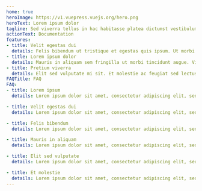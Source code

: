 ```yaml
---
home: true
heroImage: https://v1.vuepress.vuejs.org/hero.png
heroText: Lorem ipsum dolor
tagline: Sed viverra tellus in hac habitasse platea dictumst vestibulum. Velit egestas dui id ornare arcu odio.
actionText: Documentation
features:
- title: Velit egestas dui
  details: Felis bibendum ut tristique et egestas quis ipsum. Ut morbi tincidunt augue interdum. Sed pulvinar proin gravida hendrerit. Quis enim lobortis.
- title: Lorem ipsum dolor
  details: Mauris in aliquam sem fringilla ut morbi tincidunt augue. Viverra nibh cras pulvinar mattis nunc sed blandit libero.
- title: Pretium viverra
  details: Elit sed vulputate mi sit. Et molestie ac feugiat sed lectus vestibulum. Amet consectetur adipiscing elit duis tristique sollicitudin.
FAQTitle: FAQ
FAQ:
- title: Lorem ipsum
  details: Lorem ipsum dolor sit amet, consectetur adipiscing elit, sed do eiusmod tempor incididunt ut labore et dolore magna aliqua. Sed viverra tellus in hac habitasse platea dictumst vestibulum. Velit egestas dui id ornare arcu odio.

- title: Velit egestas dui
  details: Lorem ipsum dolor sit amet, consectetur adipiscing elit, sed do eiusmod tempor incididunt ut labore et dolore magna aliqua. Sed viverra tellus in hac habitasse platea dictumst vestibulum. Velit egestas dui id ornare arcu odio.

- title: Felis bibendum
  details: Lorem ipsum dolor sit amet, consectetur adipiscing elit, sed do eiusmod tempor incididunt ut labore et dolore magna aliqua. Sed viverra tellus in hac habitasse platea dictumst vestibulum. Velit egestas dui id ornare arcu odio.

- title: Mauris in aliquam
  details: Lorem ipsum dolor sit amet, consectetur adipiscing elit, sed do eiusmod tempor incididunt ut labore et dolore magna aliqua. Sed viverra tellus in hac habitasse platea dictumst vestibulum. Velit egestas dui id ornare arcu odio.

- title: Elit sed vulputate
  details: Lorem ipsum dolor sit amet, consectetur adipiscing elit, sed do eiusmod tempor incididunt ut labore et dolore magna aliqua. Sed viverra tellus in hac habitasse platea dictumst vestibulum. Velit egestas dui id ornare arcu odio.

- title: Et molestie
  details: Lorem ipsum dolor sit amet, consectetur adipiscing elit, sed do eiusmod tempor incididunt ut labore et dolore magna aliqua. Sed viverra tellus in hac habitasse platea dictumst vestibulum. Velit egestas dui id ornare arcu odio.
---
```

